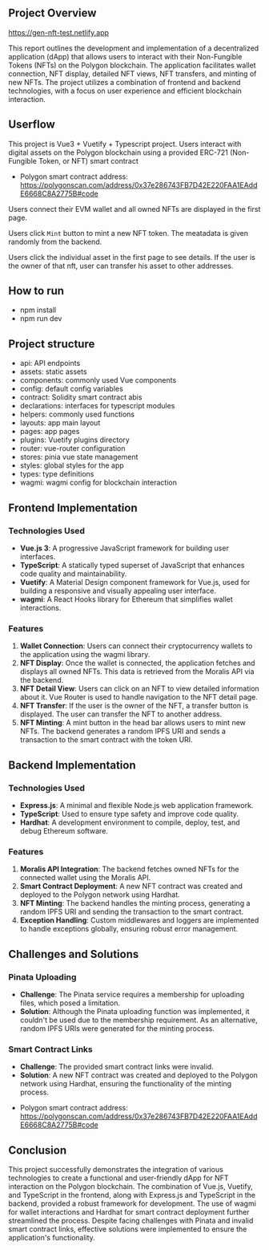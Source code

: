 ## Project Overview

https://gen-nft-test.netlify.app

This report outlines the development and implementation of a decentralized application (dApp) that allows users to interact with their Non-Fungible Tokens (NFTs) on the Polygon blockchain. The application facilitates wallet connection, NFT display, detailed NFT views, NFT transfers, and minting of new NFTs. The project utilizes a combination of frontend and backend technologies, with a focus on user experience and efficient blockchain interaction.

## Userflow

This project is Vue3 + Vuetify + Typescript project.
Users interact with digital assets on the Polygon blockchain using a provided ERC-721 (Non-Fungible Token, or NFT) smart contract

- Polygon smart contract address: https://polygonscan.com/address/0x37e286743FB7D42E220FAA1EAddE6668C8A2775B#code

Users connect their EVM wallet and all owned NFTs are displayed in the first page.

Users click `Mint` button to mint a new NFT token. The meatadata is given randomly from the backend.

Users click the individual asset in the first page to see details. If the user is the owner of that nft, user can transfer his asset to other addresses.

## How to run

- npm install
- npm run dev

## Project structure

- api: API endpoints
- assets: static assets
- components: commonly used Vue components
- config: default config variables
- contract: Solidity smart contract abis
- declarations: interfaces for typescript modules
- helpers: commonly used functions
- layouts: app main layout
- pages: app pages
- plugins: Vuetify plugins directory
- router: vue-router configuration
- stores: pinia vue state management
- styles: global styles for the app
- types: type definitions
- wagmi: wagmi config for blockchain interaction

## Frontend Implementation

### Technologies Used

- **Vue.js 3**: A progressive JavaScript framework for building user interfaces.
- **TypeScript**: A statically typed superset of JavaScript that enhances code quality and maintainability.
- **Vuetify**: A Material Design component framework for Vue.js, used for building a responsive and visually appealing user interface.
- **wagmi**: A React Hooks library for Ethereum that simplifies wallet interactions.

### Features

1.  **Wallet Connection**: Users can connect their cryptocurrency wallets to the application using the wagmi library.
2.  **NFT Display**: Once the wallet is connected, the application fetches and displays all owned NFTs. This data is retrieved from the Moralis API via the backend.
3.  **NFT Detail View**: Users can click on an NFT to view detailed information about it. Vue Router is used to handle navigation to the NFT detail page.
4.  **NFT Transfer**: If the user is the owner of the NFT, a transfer button is displayed. The user can transfer the NFT to another address.
5.  **NFT Minting**: A mint button in the head bar allows users to mint new NFTs. The backend generates a random IPFS URI and sends a transaction to the smart contract with the token URI.

## Backend Implementation

### Technologies Used

- **Express.js**: A minimal and flexible Node.js web application framework.
- **TypeScript**: Used to ensure type safety and improve code quality.
- **Hardhat**: A development environment to compile, deploy, test, and debug Ethereum software.

### Features

1.  **Moralis API Integration**: The backend fetches owned NFTs for the connected wallet using the Moralis API.
2.  **Smart Contract Deployment**: A new NFT contract was created and deployed to the Polygon network using Hardhat.
3.  **NFT Minting**: The backend handles the minting process, generating a random IPFS URI and sending the transaction to the smart contract.
4.  **Exception Handling**: Custom middlewares and loggers are implemented to handle exceptions globally, ensuring robust error management.

## Challenges and Solutions

### Pinata Uploading

- **Challenge**: The Pinata service requires a membership for uploading files, which posed a limitation.
- **Solution**: Although the Pinata uploading function was implemented, it couldn't be used due to the membership requirement. As an alternative, random IPFS URIs were generated for the minting process.

### Smart Contract Links

- **Challenge**: The provided smart contract links were invalid.
- **Solution**: A new NFT contract was created and deployed to the Polygon network using Hardhat, ensuring the functionality of the minting process.

* Polygon smart contract address: https://polygonscan.com/address/0x37e286743FB7D42E220FAA1EAddE6668C8A2775B#code

## Conclusion

This project successfully demonstrates the integration of various technologies to create a functional and user-friendly dApp for NFT interaction on the Polygon blockchain. The combination of Vue.js, Vuetify, and TypeScript in the frontend, along with Express.js and TypeScript in the backend, provided a robust framework for development. The use of wagmi for wallet interactions and Hardhat for smart contract deployment further streamlined the process. Despite facing challenges with Pinata and invalid smart contract links, effective solutions were implemented to ensure the application's functionality.


